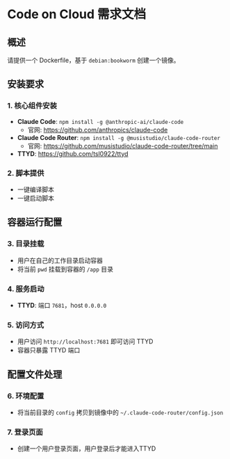 # Code on Cloud 需求文档

## 概述
请提供一个 Dockerfile，基于 `debian:bookworm` 创建一个镜像。

## 安装要求

### 1. 核心组件安装
- **Claude Code**: `npm install -g @anthropic-ai/claude-code`
  - 官网: https://github.com/anthropics/claude-code
- **Claude Code Router**: `npm install -g @musistudio/claude-code-router`
  - 官网: https://github.com/musistudio/claude-code-router/tree/main
- **TTYD**: https://github.com/tsl0922/ttyd

### 2. 脚本提供
- 一键编译脚本
- 一键启动脚本

## 容器运行配置

### 3. 目录挂载
- 用户在自己的工作目录启动容器
- 将当前 `pwd` 挂载到容器的 `/app` 目录

### 4. 服务启动
- **TTYD**: 端口 `7681`，host `0.0.0.0`

### 5. 访问方式
- 用户访问 `http://localhost:7681` 即可访问 TTYD
- 容器只暴露 TTYD 端口

## 配置文件处理

### 6. 环境配置
- 将当前目录的 `config` 拷贝到镜像中的 `~/.claude-code-router/config.json`

### 7. 登录页面
- 创建一个用户登录页面，用户登录后才能进入TTYD


